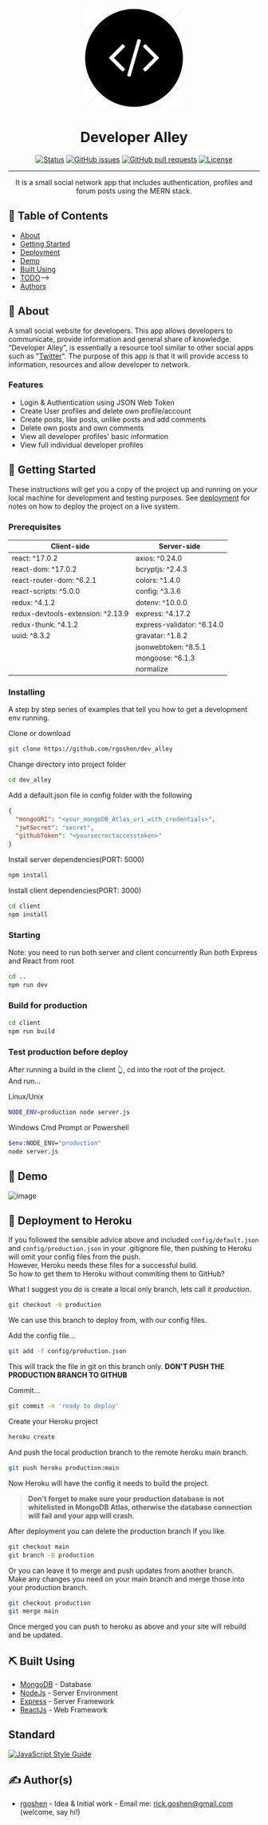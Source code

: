 <p align="center">
  <a href="" rel="noopener">
 <img width=200px height=200px src="readme/imgs/devalley_logo.png" alt="Project logo"></a>
</p>

<h1 align="center">Developer Alley</h1>

<div align="center">

[![Status](https://img.shields.io/badge/status-active-success.svg)](https://github.com/rgoshen/dev_alley)
[![GitHub issues](https://img.shields.io/github/issues/rgoshen/dev_alley?color=yellow)](https://github.com/rgoshen/dev_alley/issues)
[![GitHub pull requests](https://img.shields.io/github/issues-pr/rgoshen/dev_alley)](https://github.com/rgoshen/dev_alley/pulls)
[![License](https://img.shields.io/github/license/rgoshen/dev_alley)](https://github.com/rgoshen/dev_alley/blob/main/LICENSE)

</div>

---

<p align="center"> It is a small social network app that includes authentication, profiles and forum posts using the MERN stack.
    <br> 
</p>

## 📝 Table of Contents

- [About](#about)
- [Getting Started](#getting_started)
- [Deployment](#deployment)
- [Demo](#demo)
- [Built Using](#built_using)
- [TODO](./TODO.md)-->
- [Authors](#authors)

## 🧐 About <a name = "about"></a>

A small social website for developers. This app allows developers to communicate, provide information and general share of knowledge. “Developer Alley”, is essentially a resource tool similar to other social apps such as "[Twitter](https://twitter.com/)". The purpose of this app is that it will provide access to information, resources and allow developer to network.

### Features
 - Login & Authentication using JSON Web Token
 - Create User profiles and delete own profile/account
 - Create posts, like posts, unlike posts and add comments
 - Delete own posts and own comments
 - View all developer profiles' basic information
 - View full individual developer profiles

## 🏁 Getting Started <a name = "getting_started"></a>

These instructions will get you a copy of the project up and running on your local machine for development and testing purposes. See [deployment](#deployment) for notes on how to deploy the project on a live system.

### Prerequisites

| Client-side                       | Server-side                |
| --------------------------------- | -------------------------- |
| react: ^17.0.2                    | axios: ^0.24.0             |
| react-dom: ^17.0.2                | bcryptjs: ^2.4.3           |
| react-router-dom: ^6.2.1          | colors: ^1.4.0             |
| react-scripts: ^5.0.0             | config: ^3.3.6             |
| redux: ^4.1.2                     | dotenv: ^10.0.0            |
| redux-devtools-extension: ^2.13.9 | express: ^4.17.2           |
| redux-thunk: ^4.1.2               | express-validator: ^6.14.0 |
| uuid: ^8.3.2                      | gravatar: ^1.8.2           |
|                                   | jsonwebtoken: ^8.5.1       |
|                                   | mongoose: ^6.1.3           |
|                                   | normalize                  |

### Installing

A step by step series of examples that tell you how to get a development env running.

Clone or download

```bash
git clone https://github.com/rgoshen/dev_alley
```

Change directory into project folder

```bash
cd dev_alley
```

Add a default.json file in config folder with the following

```json
{
  "mongoURI": "<your_mongoDB_Atlas_uri_with_credentials>",
  "jwtSecret": "secret",
  "githubToken": "<yoursecrectaccesstoken>"
}
```

Install server dependencies(PORT: 5000)

```bash
npm install
```

Install client dependencies(PORT: 3000)

```bash
cd client
npm install
```

### Starting

Note: you need to run both server and client concurrently
Run both Express and React from root

```bash
cd ..
npm run dev
```

### Build for production

```bash
cd client
npm run build
```

### Test production before deploy

After running a build in the client 👆, cd into the root of the project.  
And run...

Linux/Unix

```bash
NODE_ENV=production node server.js
```

Windows Cmd Prompt or Powershell

```bash
$env:NODE_ENV="production"
node server.js
```

<!-- ## 🔧 Running the tests <a name = "tests"></a> -->

<!-- Explain how to run the automated tests for this system. -->

<!-- ### Break down into end to end tests -->

<!-- Explain what these tests test and why -->

<!-- ``` -->
<!-- Give an example -->
<!-- ``` -->

<!-- ### And coding style tests -->

<!-- Explain what these tests test and why -->

<!-- ``` -->
<!-- Give an example -->
<!-- ``` -->

## 🎈 Demo <a name="demo"></a>

![image](/readme/imgs/DevAlleyDemo.gif)

## 🚀 Deployment to Heroku <a name = "deployment"></a>

If you followed the sensible advice above and included `config/default.json` and `config/production.json` in your .gitignore file, then pushing to Heroku will omit your config files from the push.  
However, Heroku needs these files for a successful build.  
So how to get them to Heroku without commiting them to GitHub?

What I suggest you do is create a local only branch, lets call it _production_.

```bash
git checkout -b production
```

We can use this branch to deploy from, with our config files.

Add the config file...

```bash
git add -f config/production.json
```

This will track the file in git on this branch only. **DON'T PUSH THE PRODUCTION BRANCH TO GITHUB**

Commit...

```bash
git commit -m 'ready to deploy'
```

Create your Heroku project

```bash
heroku create
```

And push the local production branch to the remote heroku main branch.

```bash
git push heroku production:main
```

Now Heroku will have the config it needs to build the project.

> **Don't forget to make sure your production database is not whitelisted in MongoDB Atlas, otherwise the database connection will fail and your app will crash.**

After deployment you can delete the production branch if you like.

```bash
git checkout main
git branch -D production
```

Or you can leave it to merge and push updates from another branch.  
Make any changes you need on your main branch and merge those into your production branch.

```bash
git checkout production
git merge main
```

Once merged you can push to heroku as above and your site will rebuild and be updated.

## ⛏️ Built Using <a name = "built_using"></a>

- [MongoDB](https://www.mongodb.com/) - Database
- [NodeJs](https://nodejs.org/en/) - Server Environment
- [Express](https://expressjs.com/) - Server Framework
- [ReactJs](https://reactjs.org/) - Web Framework

## Standard

[![JavaScript Style Guide](https://cdn.rawgit.com/standard/standard/master/badge.svg)](https://github.com/standard/standard)

## ✍️ Author(s) <a name = "authors"></a>

- [rgoshen](http://rickgoshen.epizy.com/) - Idea & Initial work - Email me: rick.goshen@gmail.com (welcome, say hi!)

```

```

